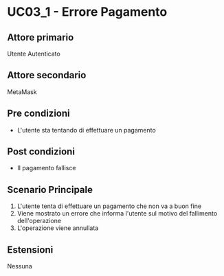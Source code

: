 # UC03_1 - Errore Pagamento

## Attore primario
Utente Autenticato

## Attore secondario
MetaMask

## Pre condizioni
- L'utente sta tentando di effettuare un pagamento

## Post condizioni
- Il pagamento fallisce

## Scenario Principale
1. L'utente tenta di effettuare un pagamento che non va a buon fine
2. Viene mostrato un errore che informa l'utente sul motivo del fallimento dell'operazione
3. L'operazione viene annullata

## Estensioni
Nessuna